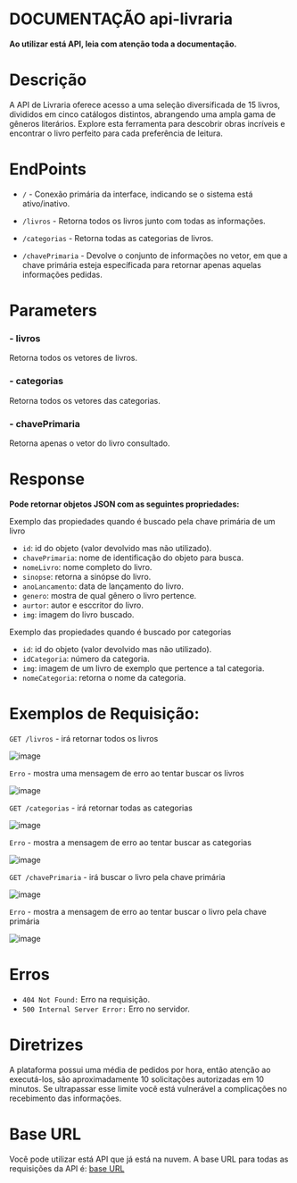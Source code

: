 # DOCUMENTAÇÃO api-livraria 

**Ao utilizar está API, leia com atenção toda a documentação.**


# Descrição  

A API de Livraria oferece acesso a uma seleção diversificada de 15 livros, divididos em cinco catálogos distintos, abrangendo uma ampla gama de gêneros literários. Explore esta ferramenta para descobrir obras incríveis e encontrar o livro perfeito para cada preferência de leitura. 


# EndPoints  

* `/`  - Conexão primária da interface, indicando se o sistema está ativo/inativo.  

* `/livros` - Retorna todos os livros junto com todas as informações.

* `/categorias` - Retorna todas as categorias de livros.

* `/chavePrimaria` - Devolve o conjunto de informações no vetor, em que a chave primária esteja específicada para retornar apenas aquelas informações pedidas.

# Parameters

### - livros
  Retorna todos os vetores de livros.

### - categorias
  Retorna todos os vetores das categorias.
  
### - chavePrimaria
  Retorna apenas o vetor do livro consultado.


# Response

**Pode retornar objetos JSON com as seguintes propriedades:**

Exemplo das propiedades quando é buscado pela chave primária de um livro
    
  - `id`: id do objeto (valor devolvido mas não utilizado).
  - `chavePrimaria`: nome de identificação do objeto para busca.
  - `nomeLivro`: nome completo do livro.
  - `sinopse`: retorna a sinópse do livro.
  - `anoLancamento`: data de lançamento do livro.
  - `genero`: mostra de qual gênero o livro pertence.
  - `aurtor`: autor e esccritor do livro.
  - `img`: imagem do livro buscado.


Exemplo das propiedades quando é buscado por categorias

  - `id`: id do objeto (valor devolvido mas não utilizado).
  - `idCategoria`: número da categoria.
  - `img`: imagem de um livro de exemplo que pertence a tal categoria.
  - `nomeCategoria`: retorna o nome da categoria.


# Exemplos de Requisição:

`GET /livros` - irá retornar todos os livros

![image](https://github.com/GGomes7/api-livraria/assets/131712288/66f4720a-2db5-4639-b369-978b40ff5406)

`Erro` - mostra uma mensagem de erro ao tentar buscar os livros

![image](https://github.com/GGomes7/api-livraria/assets/131712288/6f10cb0c-64bd-4325-a7eb-8de5b7e01ea8)


`GET /categorias` - irá retornar todas as categorias 

![image](https://github.com/GGomes7/api-livraria/assets/131712288/127deadb-8534-47ac-9ec6-7425da3eab4b)

`Erro` - mostra a mensagem de erro ao tentar buscar as categorias

![image](https://github.com/GGomes7/api-livraria/assets/131712288/1e7bceed-09f3-4884-bab5-fddfd9435468)


`GET /chavePrimaria` - irá buscar o livro pela chave primária

![image](https://github.com/GGomes7/api-livraria/assets/131712288/1c0dce0d-056f-496d-a1ac-53bdbcb1495e)

`Erro` - mostra a mensagem de erro ao tentar buscar o livro pela chave primária

![image](https://github.com/GGomes7/api-livraria/assets/131712288/a82c4d0f-a311-4f6f-9934-12428748bb2b)


# Erros
- `404 Not Found:` Erro na requisição.
- `500 Internal Server Error:` Erro no servidor.


# Diretrizes
A plataforma possui uma média de pedidos por hora, então atenção ao executá-los, são aproximadamente 10 solicitações autorizadas em 10 minutos. Se ultrapassar esse limite você está vulnerável a complicações no recebimento das informações.


# Base URL 
Você pode utilizar está API que já está na nuvem. A base URL para todas as requisições da API é:
[base URL](https://vast-flannel-nightgown-fish.cyclic.cloud) 

